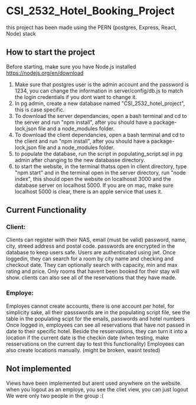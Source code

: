 # CSI_2532_Hotel_Booking_Project
this project has been made using the PERN (postgres, Express, React, Node) stack 

## How to start the project
Before starting, make sure you have Node.js installed https://nodejs.org/en/download

1. Make sure that postgres user is the admin account and the password is 1234, you can change the information in server/config/db.js to match the login credentials if you dont want to change it.
2. In pg admin, create a new database named "CSI_2532_hotel_project", this is case specific.
3. To download the server dependancies, open a bash terminal and cd to the server and run "npm install", after you should have a package-lock,json file and a node_modules folder.
4. To download the client dependancies, open a bash terminal and cd to the client and run "npm install", after you should have a package-lock,json file and a node_modules folder.
5. to populate the database, run the script in populating_script.sql in pg admin after changing to the new databasse directory.
6. to start the website, in the terminal thatss open in client directory, type "npm start" and in the terminal open in the server directory, run "node index", this should open the website on localhosst 3000 and the database server on localhost 5000. If you are on mac, make sure localhost 5000 is clear, there is an apple service that uses it.


## Current Functionality 

### Client:
Clients can register with their NAS, email (must be valid) password, name, city, streed address and postal code. passwords are encrypted in the database to keep users safe. Users are authenticated using jwt.
Once loggedin, they can search for a room by city name and checking and checkout date. They can optionally search with capacity, min and max rating and price.
Only rooms that havent been booked for their stay will show.
clients can also see all of the reservations that they have made.

### Employe:
Employes cannot create accounts, there is one account per hotel, for simplicity sake, all their passswords are in the populating script file, see the table in the populating scipt for the emails, passwords and hotel numbers
Once logged in, employees can see all reservations that have not passed in date to their specific hotel.
Beside the resservations, they can turn it into a location if the current date is the checkin date (when testing, make resservations on the current day to test this functionality)
Employees can also create locations manually. (might be broken, wasnt tested)

## Not implemented
Views have been implemented but arent used anywhere on the website.
when you logout as an employe, you see the cliet view, you can just logout
We were only two people in the group :(